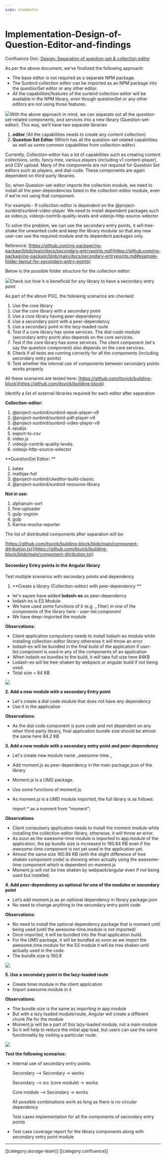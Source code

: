 ```yaml
---
icon: elementor
---
```


# Implementation-Design-of-Question-Editor-and-findings

Confluence Doc: [Design: Separation of question-set & collection editor](https://project-sunbird.atlassian.net/wiki/spaces/SBDES/pages/3181051923/Design+Separation+of+question-set+collection+editor)

As per the above document, we’ve finalized the following approach:

* The base editor is not required as a separate NPM package.
* The Sunbird collection editor can be imported as an NPM package into the questionSet editor or any other editor.
* All the capabilities/features of the sunbird collection editor will be available in the NPM library, even though questionSet or any other editors are not using those features.

![](../../../../.gitbook/assets/wA2f14peneeltsly8z6pHkrUIYUT6-DXwQQqvfGvlMbyYKOVcY3jK4xfkpqDy2QlRtYtl9t\_KnjN7ELIISwIt5m2uEKx5W7Fn6HEjGOb1ZGk8F3V0HUfw22KaijR6ZXEWhJh-zy8Xrc-1NVBknxygQHslrTDpmAxx8IcInFLxBy9qi34x7\_vj0mFAajCBg)With the above approach in mind, we can separate out all the question-set-related components, and services into a new library (Question-set-editor). This way, we’ll have two separate libraries

1. **editor** (All the capabilities needs to create any content collection)
2. **Question Set Editor** (Which has all the question-set related capabilities as well as some common capabilities from collection-editor)

Currently, Collection-editor has a lot of capabilities such as creating content collections, units, fancy-tree, various players (including v1 content-player), and CSV upload. Many of the components are not required for Question Set editors such as players, and dial-code. These components are again dependent on third-party libraries.

So, when Question-set-editor imports the collection module, we need to install all the peer-dependencies listed in the collection-editor module, even if we're not using that component.

For example:- If collection-editor is dependent on the @project-sunbird/sunbird-video-player. We need to install dependent packages such as video.js, videojs-contrib-quality-levels and videojs-http-source-selector

To solve this problem, we can use the secondary entry points, it will tree-shake the unwanted code and keep the library modular so that any new user can use the required module and its dependent packages only.

Reference: [https://github.com/ng-packagr/ng-packagr/blob/main/docs/secondary-entrypoints.md](https://github.com/ng-packagr/ng-packagr/blob/main/docs/secondary-entrypoints.md#example-folder-layout-for-secondary-entry-points)

Below is the possible folder structure for the collection editor:

![](../../../../.gitbook/assets/PFv4p0gK1t6r\_uSN70YuDggBwkqkoIXIEWrV6QNyjSAIlIrkSGxLvwEa7e8BT1i2ipFeULiVIg9TRWRvddM4MTQn02VEY2XAUQ\_Ii7RuO\_PMNp4mo2\_LkMaJhWjgGZY2xXDcCcHK0kibFeQKXcqeh8n4hmVxndvhqSMgmabqdU0ObK8tNvkIvY8heZzCzQ)Check out how it is beneficial for any library to have a secondary entry point

As part of the above POC, the following scenarios are checked:

1. Use the core library
2. Use the core library with a secondary point
3. Use a core library having peer-dependency
4. Use a secondary point with a peer-dependency
5. Use a secondary point in the lazy-loaded route
6. Test if a core library has some services. The dial-code module (secondary entry point) also depends on the core services.
7. Test if the core library has some services. The client component (let's say the question component) also depends on the core services.
8. Check if all tests are running correctly for all the components (including secondary entry points)
9. Test whether the internal use of components between secondary points works properly

All these scenarios are tested here: [https://github.com/itsvick/building-block](https://github.com/itsvick/building-block)

Identify a list of external libraries required for each editor after separation

**Collection-editor:**

1. @project-sunbird/sunbird-epub-player-v9
2. @project-sunbird/sunbird-pdf-player-v9
3. @project-sunbird/sunbird-video-player-v9
4. epubjs
5. export-to-csv
6. video.js
7. videojs-contrib-quality-levels
8. videojs-http-source-selector

\*\*QuestionSet Editor: \*\*

1. katex
2. mathjax-full
3. @project-sunbird/ckeditor-build-classic
4. @project-sunbird/sunbird-resource-library

**Not in use:**

1. alphanum-sort
2. fine-uploader
3. gulp-svgmin
4. gulp
5. Karma-mocha-reporter

The list of distributed components after separation will be:

[https://github.com/itsvick/building-block/blob/main/component-ditribution.txt](https://github.com/itsvick/building-block/blob/main/component-ditribution.txt)

#### Secondary Entry points in the Angular library

Test multiple scenarios with secondary points and dependency

1. \*\*Create a library (Collection-editor) with peer-dependency \*\*

* let's saywe have added **lodash-es** as peer-dependency
* lodash-es is ES Module
* We have used some functions of it (e.g. \_.filter) in one of the components of the library here - _user-list.component_
* We have deep-imported the module

**Observations:**

* Client application compulsory needs to install lodash-es module while installing collection-editor library otherwise it will throw an error
* lodash-es will be bundled in the final build of the application if _user-list.component_ is used in any of the components of an application
* When lodash-es bundles to the build, it will take full size here 84KB
* Lodash-es will be tree-shaken by webpack or angular build if not being used.
* Total size = 84 KB

![](../../../../.gitbook/assets/L17aFqFjv6XlGe3q4E1R4cii3bBwnmxGpBzgl8bG41CtmByia2ivfSCu-hajOWjnTjjS3jRGLFrkTSiZY8me4wH1Xa9BdE6dWSMyVFb7cHvC\_70vB5gvlKDLdHjyrtK5Al1MQdE-ISXNl6R3hm7jetN-hozsYRcGd59toRPOBB8fJtjtBjzHqA3sEGlR6Q)

**2. Add a new module with a secondary Entry point**

* Let's create a dial code module that does not have any dependency
* Use it in the application

**Observations:**

* As the dial code component is pure code and not dependent on any other third-party library, final application bundle size should be almost the same here 84.2 KB

**3. Add a new module with a secondary entry point and peer-dependency**

* Let's create new module name \_awesome-time \_
* Add moment.js as peer-dependency in the main package.json of the library
* Moment.js is a UMD package.
* Use some functions of moment.js
*   As moment.js is a UMD module imported, the full library is as follows:

    import \* as a moment from "moment";

**Observations**

* Client compulsory application needs to install the moment module while installing the collection-editor library, otherwise, it will throw an error.
* As soon as the awesome-time module is imported to app.module of the application, the pp bundle size is increased to 160.84 KB even if the _awesome-time.component_ is not yet used in the application yet.
* Almost the same size 160.94 KB (with the slight difference of tree shaken component code) is showing when actually using the awesome-time component which is dependent on moment.js
* Moment.js will not be tree shaken by webpack/angular even if not being used but installed.

**4. Add peer-dependency as optional for one of the modules or secondary point**

* Let’s add moment.js as an optional dependency in library package.json
* No need to change anything in the secondary entry point code

**Observations:**

* No need to install the optional dependency package that is moment until being used (until the awesome-time.module is not imported)
* Once imported, it will be bundled into the final application build.
* For the UMD package, it will be bundled as soon as we import the awesome.time.module for the ES module it will be tree shaken until actually used in the code.
* The bundle size is 160.8

![](../../../../.gitbook/assets/pcxgujSJFWike4kztpNikUjZ-V75P7jxbQdnEyYHf9N85UtdJjVZPfuddgDPnOlJrO3uXqlGj7NP0fwNvy7w7qc-CNO3E\_2Bf04aCabJN3jSv76Wb2kxeB7O2EB2mnfhNvpyXVN2cunhhDQ3-lL8p05ORq1hIyAshjtHaEq12r9ssgUT80SOoORvZi2ZIQ)

**5. Use a secondary point in the lazy-loaded route**

* Create timer.module in the client application
* Import awesome.module in it

**Observations:**

* The bundle size is the same as importing in app.module
* But with a lazy loaded module/route, Angular will create a different chunk file for the module
* Moment.js will be a part of this lazy-loaded module, not a main module
* So it will help to reduce the initial app load, but users can use the same functionality by visiting a particular route.

![](../../../../.gitbook/assets/mhM2ljYiJbreirtWtYUoBF272DhJmRiK2h3SBfW9ja91l4Omhy15SCXXSRQGdjpaVGkBX24SBrth03wx3ZcjCSh1qdYNhszPU0KA5XxoF6LE8LyXRkuN5VkQVJEuKhIaiKqWDljtBDNTzPBPbQBd0aDiuK4-4s6w-iD608mgtBvUKLvwgtbHzAYWcn66og)

**Test the following scenarios:**

*   Internal use of secondary entry points

    Secondary —> Secondary → works

    Secondary —> src (core module) → works

    Core module —> Secondary → works

    All possible combinations work as long as there is no circular dependency

    Test cases implementation for all the components of secondary entry points
* Test case coverage report for the library components along with secondary entry point module

***

\[\[category.storage-team]] \[\[category.confluence]]

